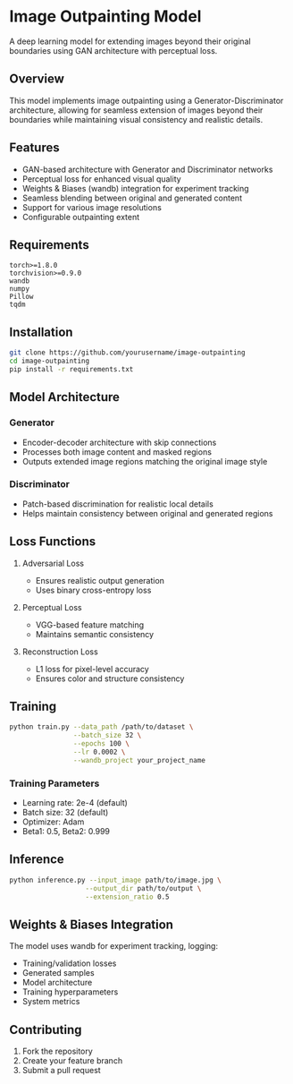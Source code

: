 # Image Outpainting Model

A deep learning model for extending images beyond their original boundaries using GAN architecture with perceptual loss.

## Overview

This model implements image outpainting using a Generator-Discriminator architecture, allowing for seamless extension of images beyond their boundaries while maintaining visual consistency and realistic details.

## Features

- GAN-based architecture with Generator and Discriminator networks
- Perceptual loss for enhanced visual quality
- Weights & Biases (wandb) integration for experiment tracking
- Seamless blending between original and generated content
- Support for various image resolutions
- Configurable outpainting extent

## Requirements

```
torch>=1.8.0
torchvision>=0.9.0
wandb
numpy
Pillow
tqdm
```

## Installation

```bash
git clone https://github.com/yourusername/image-outpainting
cd image-outpainting
pip install -r requirements.txt
```

## Model Architecture

### Generator
- Encoder-decoder architecture with skip connections
- Processes both image content and masked regions
- Outputs extended image regions matching the original image style

### Discriminator
- Patch-based discrimination for realistic local details
- Helps maintain consistency between original and generated regions

## Loss Functions

1. Adversarial Loss
   - Ensures realistic output generation
   - Uses binary cross-entropy loss

2. Perceptual Loss
   - VGG-based feature matching
   - Maintains semantic consistency

3. Reconstruction Loss
   - L1 loss for pixel-level accuracy
   - Ensures color and structure consistency

## Training

```bash
python train.py --data_path /path/to/dataset \
                --batch_size 32 \
                --epochs 100 \
                --lr 0.0002 \
                --wandb_project your_project_name
```

### Training Parameters
- Learning rate: 2e-4 (default)
- Batch size: 32 (default)
- Optimizer: Adam
- Beta1: 0.5, Beta2: 0.999

## Inference

```bash
python inference.py --input_image path/to/image.jpg \
                   --output_dir path/to/output \
                   --extension_ratio 0.5
```

## Weights & Biases Integration

The model uses wandb for experiment tracking, logging:
- Training/validation losses
- Generated samples
- Model architecture
- Training hyperparameters
- System metrics




## Contributing

1. Fork the repository
2. Create your feature branch
3. Submit a pull request

